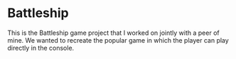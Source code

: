 # Battleship

This is the Battleship game project that I worked on jointly with a peer of mine. We wanted to recreate the popular game in which the player can play
directly in the console. 
